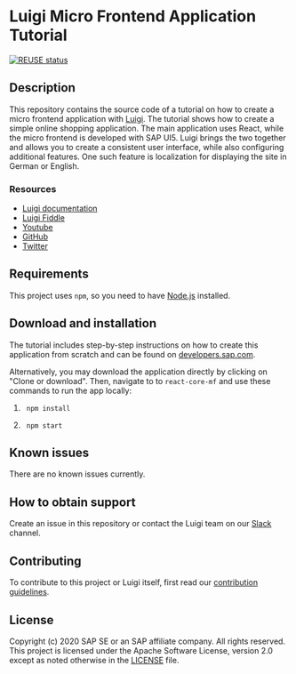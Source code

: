 # Luigi Micro Frontend Application Tutorial

[![REUSE status](https://api.reuse.software/badge/github.com/SAP-samples/luigi-micro-frontend-application)](https://api.reuse.software/info/github.com/SAP-samples/luigi-micro-frontend-application)

## Description

This repository contains the source code of a tutorial on how to create a micro frontend application with [Luigi](https://luigi-project.io). The tutorial shows how to create a simple online shopping application. The main application uses React, while the micro frontend is developed with SAP UI5. Luigi brings the two together and allows you to create a consistent user interface, while also configuring additional features. One such feature is localization for displaying the site in German or English.

### Resources

- [Luigi documentation](https://docs.luigi-project.io)
- [Luigi Fiddle](https://fiddle.luigi-project.io)
- [Youtube](https://www.youtube.com/channel/UC5WsYsHapDlg2K3iXS4n4AQ/about)
- [GitHub](https://github.com/SAP/luigi)
- [Twitter](https://twitter.com/luigiprojectio?lang=en)

## Requirements

This project uses `npm`, so you need to have [Node.js](https://nodejs.org/en/) installed.

## Download and installation

The tutorial includes step-by-step instructions on how to create this application from scratch and can be found on [developers.sap.com](https://developers.sap.com).

Alternatively, you may download the application directly by clicking on "Clone or download". Then, navigate to to `react-core-mf` and use these commands to run the app locally:
1. ```shell
    npm install
    ```
2. ```shell
    npm start
    ```


## Known issues

There are no known issues currently.

## How to obtain support

Create an issue in this repository or contact the Luigi team on our [Slack](https://slack.luigi-project.io) channel.

## Contributing

To contribute to this project or Luigi itself, first read our [contribution guidelines](https://github.com/SAP/luigi/blob/master/CONTRIBUTING.md).

## License

Copyright (c) 2020 SAP SE or an SAP affiliate company. All rights reserved. This project is licensed under the Apache Software License, version 2.0 except as noted otherwise in the [LICENSE](LICENSES/Apache-2.0.txt) file.
